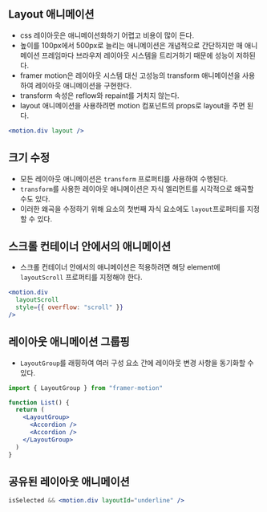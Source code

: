 ## Layout 애니메이션

- css 레이아웃은 애니메이션화하기 어렵고 비용이 많이 든다.
- 높이를 100px에서 500px로 늘리는 애니메이션은 개념적으로 간단하지만 매 애니메이션 프레임마다 브라우저 레이아웃 시스템을 트리거하기 때문에 성능이 저하된다.
- framer motion은 레이아웃 시스템 대신 고성능의 transform 애니메이션을 사용하여 레이아웃 애니메이션을 구현한다.
- transform 속성은 reflow와 repaint를 거치지 않는다.
- layout 애니메이션을 사용하려면 motion 컴포넌트의 props로 layout을 주면 된다.
```jsx
<motion.div layout />
```

## 크기 수정
- 모든 레이아웃 애니메이션은 `transform` 프로퍼티를 사용하여 수행된다.
- `transform`를 사용한 레이아웃 애니메이션은 자식 엘리먼트를 시각적으로 왜곡할 수도 있다.
- 이러한 왜곡을 수정하기 위해 요소의 첫번째 자식 요소에도 `layout`프로퍼티를 지정할 수 있다.

## 스크롤 컨테이너 안에서의 애니메이션
- 스크롤 컨테이너 안에서의 애니메이션은 적용하려면 해당 element에 `layoutScroll` 프로퍼티를 지정해야 한다.
```jsx
<motion.div
  layoutScroll
  style={{ overflow: "scroll" }}
/>
```

## 레이아웃 애니메이션 그룹핑
- `LayoutGroup`를 래핑하여 여러 구성 요소 간에 레이아웃 변경 사항을 동기화할 수 있다.
```jsx
import { LayoutGroup } from "framer-motion"

function List() {
  return (
    <LayoutGroup>
      <Accordion />
      <Accordion />
    </LayoutGroup>  
  )
}
```

## 공유된 레이아웃 애니메이션
```jsx
isSelected && <motion.div layoutId="underline" />
```